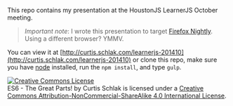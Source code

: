 This repo contains my presentation at the HoustonJS LearnerJS October meeting.

> *Important note*: I wrote this presentation to target
> [Firefox Nightly](https://nightly.mozilla.org/). Using a different browser?
> YMMV.

You can view it at
[http://curtis.schlak.com/learnerjs-201410](http://curtis.schlak.com/learnerjs-201410)
or clone this repo, make sure you have [node](http://nodejs.org) installed,
run the `npm install`, and type `gulp`.

<a rel="license" href="http://creativecommons.org/licenses/by-nc-sa/4.0/"><img alt="Creative Commons License" style="border-width:0" src="https://i.creativecommons.org/l/by-nc-sa/4.0/88x31.png" /></a><br /><span xmlns:dct="http://purl.org/dc/terms/" property="dct:title">ES6 - The Great Parts!</span> by <span xmlns:cc="http://creativecommons.org/ns#" property="cc:attributionName">Curtis Schlak</span> is licensed under a <a rel="license" href="http://creativecommons.org/licenses/by-nc-sa/4.0/">Creative Commons Attribution-NonCommercial-ShareAlike 4.0 International License</a>.
